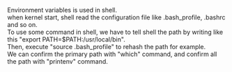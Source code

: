 Environment variables is used in shell.  
when kernel start, shell read the configuration file like .bash_profile, .bashrc and so on.  
To use some command in shell, we have to tell shell the path by writing like this "export PATH=$PATH:/usr/local/bin".  
Then, execute "source .bash_profile" to rehash the path for example.  
We can confirm the primary path with "which" command, and confirm all the path with "printenv" command.  

